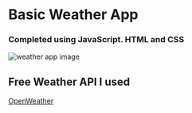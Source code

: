 # Basic Weather App



### Completed using JavaScript. HTML and CSS
![weather app image](https://github.com/HannahThor/weather-app/assets/74144109/30022961-794a-4933-9314-38129ec45036)

## Free Weather API I used
[OpenWeather](https://openweathermap.org/)

